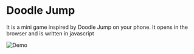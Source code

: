 # Doodle Jump 

It is a mini game inspired by Doodle Jump on your phone. It opens in the browser and is written in javascript

![Demo](https://user-images.githubusercontent.com/22946817/98467644-16455c00-21df-11eb-982a-c493ade4c818.gif)
